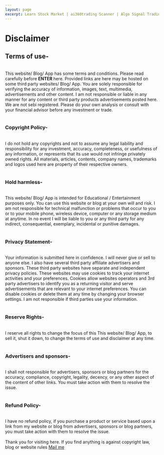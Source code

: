```yaml
---
layout: page
excerpt: Learn Stock Market | ai360trading Scanner | Algo Signal Trading | Live Intraday Trading | Fundamental Picks | Technical Picks 
---
```


# Disclaimer


<h2>Terms of use-</h2><br />
This website/ Blog/ App has some terms and conditions. Please read carefully before <b>ENTER </b> here. Provided links are here may be hosted on some third party websites/ Blog/ App. You are solely responsible for verifying the accuracy of information, images, text, multimedia, advertisements and other content. I am not responsible or liable in any manner for any content or third party products advertisements posted here. We are not sebi registered. Please do your own analysis or consult with your financial advisor before any investment or trade. <br />
<br />
<h3>Copyright Policy-</h3><br />
I do not hold any copyrights and not to assume any legal liability and responsibility for any investment, accuracy, completeness, or usefulness of any information, or represents that its use would not infringe privately owned rights. All materials, articles, contents, company names, trademarks and logos used here are property of their respective owners.<br />
<br />
<h3>Hold harmless-</h3><br />
This website/ Blog/ App is intended for Educational / Entertainment purposes only. You can use this website or blog at your own will and risk. I am not responsible for technical malfunction or problems that occur to you or to your mobile phone, wireless device, computer or any storage medium at anytime. In no event I will be liable to you or any third party for any indirect, consequential, exemplary, incidental or punitive damages.<br />
<br />
<h3>Privacy Statement-</h3><br />
Your information is submitted here in confidence. I will never give or sell to anyone else. I also have several third party affiliate advertisers and sponsors. These third party websites have separate and independent privacy policies. These websites may use cookies to track your internet activities and your preferences. Cookies allow websites operators and 3rd party advertisers to identify you as a returning visitor and serve advertisements that are relevant to your internet preferences. You can disable cookies or delete them at any time by changing your browser settings. I am not responsible if third parties use your information.<br />
<br />
<h3>Reserve Rights-</h3><br />
I reserve all rights to change the focus of this This website/ Blog/ App, to sell it, shut it down, to change the terms of use and disclaimer at any time.<br />
<br />
<h3>Advertisers and sponsors-</h3><br />
I shall not responsible for advertisers, sponsors or blog partners for the accuracy, compliance, copyright, legality, decency, or any other aspect of the content of other links. You must take action with them to resolve the issue.<br />
<br />
<h3>Refund Policy-</h3><br />
I have no refund policy, if you purchase a product or service based upon a link from my website or blog from advertisers, sponsors or blog partners, you must take action with them to resolve the issue.<br />
<br />
Thank you for visiting here. If you find anything is against copyright law, blog or website rules <a href="mailto:admin@ai360trading.in">Mail me</a>
